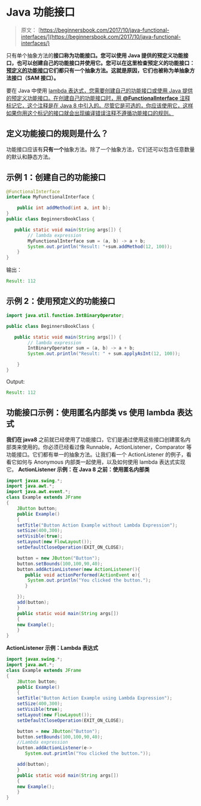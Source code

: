 # Java 功能接口

> 原文： [https://beginnersbook.com/2017/10/java-functional-interfaces/](https://beginnersbook.com/2017/10/java-functional-interfaces/)

只有单个抽象方法的**接口称为功能接口。您可以使用 Java 提供的预定义功能接口，也可以创建自己的功能接口并使用它。您可以在这里检查预定义的功能接口：[预定义的功能接口](https://docs.oracle.com/javase/8/docs/api/java/util/function/package-summary.html)它们都只有一个抽象方法。这就是原因，它们也被称为单抽象方法接口（SAM 接口）。**

要在 Java 中使用 [lambda 表达式，您需要创建自己的功能接口或使用 Java 提供的预定义功能接口。在创建自己的功能接口时，用 **@FunctionalInterface** 注释标记它，这个注释是在 Java 8 中引入的。尽管它是可选的，你应该使用它，这样如果你用这个标记的接口就会出现编译错误注释不遵循功能接口的规则。](https://beginnersbook.com/2017/10/java-lambda-expressions-tutorial-with-examples/)

## 定义功能接口的规则是什么？

功能接口应该有**只有一个**抽象方法。除了一个抽象方法，它们还可以包含任意数量的默认和静态方法。

## 示例 1：创建自己的功能接口

```java
@FunctionalInterface
interface MyFunctionalInterface {

    public int addMethod(int a, int b);
}
public class BeginnersBookClass {

   public static void main(String args[]) {
        // lambda expression
    	MyFunctionalInterface sum = (a, b) -> a + b;
        System.out.println("Result: "+sum.addMethod(12, 100));
    }
}
```

输出：

```java
Result: 112

```

## 示例 2：使用预定义的功能接口

```java
import java.util.function.IntBinaryOperator;

public class BeginnersBookClass {

   public static void main(String args[]) {
        // lambda expression
        IntBinaryOperator sum = (a, b) -> a + b;
        System.out.println("Result: " + sum.applyAsInt(12, 100));

    }
}
```

Output:

```java
Result: 112

```

## 功能接口示例：使用匿名内部类 vs 使用 lambda 表达式

**我们在 java8** 之前就已经使用了功能接口，它们是通过使用这些接口创建匿名内部类来使用的。你必须已经看过像 Runnable，ActionListener，Comparator 等功能接口。它们都有单一的抽象方法。让我们看一个 ActionListener 的例子，看看它如何与 Anonymous 内部类一起使用，以及如何使用 lambda 表达式实现它。
**ActionListener 示例：在 Java 8 之前：使用匿名内部类**

```java
import javax.swing.*;
import java.awt.*;
import java.awt.event.*;
class Example extends JFrame
{
    JButton button;
    public Example()
    {
	setTitle("Button Action Example without Lambda Expression");
	setSize(400,300);
	setVisible(true);
	setLayout(new FlowLayout());
	setDefaultCloseOperation(EXIT_ON_CLOSE);

	button = new JButton("Button");
	button.setBounds(100,100,90,40);
	button.addActionListener(new ActionListener(){  
	   public void actionPerformed(ActionEvent e){  
		System.out.println("You clicked the button."); 
	   }  

	});
	add(button);
    }
    public static void main(String args[])
    {
	new Example();
    }   
}

```

**ActionListener 示例：Lambda 表达式**

```java
import javax.swing.*;
import java.awt.*;
class Example extends JFrame
{
    JButton button;
    public Example()
    {
	setTitle("Button Action Example using Lambda Expression");
	setSize(400,300);
	setVisible(true);
	setLayout(new FlowLayout());
	setDefaultCloseOperation(EXIT_ON_CLOSE);

	button = new JButton("Button");
	button.setBounds(100,100,90,40);
	//Lambda expression
	button.addActionListener(e-> 
	   System.out.println("You clicked the button.")); 

	add(button);
    }
    public static void main(String args[])
    {
	new Example();
    }   
}

```